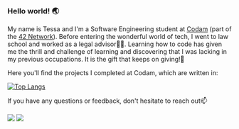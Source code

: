 ### Hello world! 🌏

My name is Tessa and I'm a Software Engineering student at [Codam](https://www.codam.nl/en/about-codam) (part of the [42 Network](https://en.wikipedia.org/wiki/42_(school))). Before entering the wonderful world of tech, I went to law school and worked as a legal advisor👩‍⚖️. Learning how to code has given me the thrill and challenge of learning and discovering that I was lacking in my previous occupations. It is the gift that keeps on giving!🎁


Here you'll find the projects I completed at Codam, which are written in:

[![Top Langs](https://github-readme-stats.vercel.app/api/top-langs/?username=DelicaTessa&layout=compact&hide=roff,swift)](https://github.com/DelicaTessa/github-readme-stats)

If you have any questions or feedback, don't hesitate to reach out📫

<a href= "https://www.linkedin.com/in/tessa-clement/"><img align=center src="https://img.shields.io/badge/linkedin-%230077B5.svg?&style=for-the-badge&logo=linkedin&logoColor=white" /></a>  <a href="mailto:tclement@student.codam.nl"><img align=center src="https://img.shields.io/badge/gmail-D14836?&style=for-the-badge&logo=gmail&logoColor=white" /></a> 
